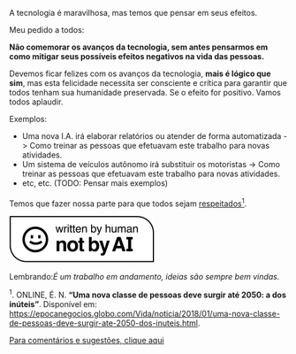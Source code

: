A tecnologia é maravilhosa, mas temos que pensar em seus efeitos.

Meu pedido a todos:

**Não comemorar os avanços da tecnologia, sem antes pensarmos em como mitigar seus possíveis efeitos negativos na vida das pessoas.**

Devemos ficar felizes com os avanços da tecnologia, **mais é lógico que sim**, mas esta felicidade necessita ser consciente e crítica para garantir que todos tenham sua humanidade preservada. Se o efeito for positivo. Vamos todos aplaudir.

Exemplos:

- Uma nova I.A. irá elaborar relatórios ou atender de forma automatizada -> Como treinar as pessoas que efetuavam este trabalho para novas atividades.
- Um sistema de veículos autônomo irá substituir os motoristas ->  Como treinar as pessoas que efetuavam este trabalho para novas atividades.
- etc, etc. (TODO: Pensar mais exemplos)


Temos que fazer nossa parte para que todos sejam [respeitados<sup>1<sup>](https://epocanegocios.globo.com/Vida/noticia/2018/01/uma-nova-classe-de-pessoas-deve-surgir-ate-2050-dos-inuteis.html).


![Not-By-AI](notai.svg "https://notbyai.fyi/")

Lembrando:*É um trabalho em andamento, ideias são sempre bem vindas.*

<font size=”1”> <sup>1</sup>. ONLINE, É. N. **“Uma nova classe de pessoas deve surgir até 2050: a dos inúteis”**. Disponível em: <https://epocanegocios.globo.com/Vida/noticia/2018/01/uma-nova-classe-de-pessoas-deve-surgir-ate-2050-dos-inuteis.html>.</font>

[Para comentários e sugestões, clique aqui](https://github.com/lgrando1/boas-pr-ticas/blob/main/README.md)
